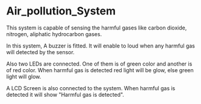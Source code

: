 # Air_pollution_System

This system is capable of sensing the harmful gases like carbon dioxide, nitrogen, aliphatic hydrocarbon gases.

In this system, A buzzer is fitted. It will enable to loud when any harmful gas will detected by the sensor.

Also two LEDs are connected. One of them is of green color and another is of red color. When harmful gas is detected red light will be glow, else green light will glow.

A LCD Screen is also connected to the system. When harmful gas is detected it will show "Harmful gas is detected".
